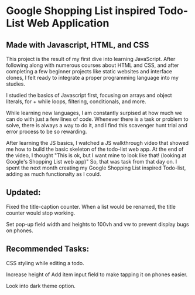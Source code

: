 <h1>Google Shopping List inspired Todo-List Web Application</h1>
<h2>Made with Javascript, HTML, and CSS</h2>

This project is the result of my first dive into learning JavaScript. After following along with numerous courses about HTML and CSS, and after completing a few beginner projects like static websites and interface clones, I felt ready to integrate a proper programming language into my studies.

I studied the basics of Javascript first, focusing on arrays and object literals, for + while loops, filtering, conditionals, and more.

While learning new languages, I am constantly surpised at how much we can do with just a few lines of code. Whenever there is a task or problem to solve, there is always a way to do it, and I find this scavenger hunt trial and error process to be so rewarding.

After learning the JS basics, I watched a JS walkthrough video that showed me how to build the basic skeleton of the todo-list web app. At the end of the video, I thought "This is ok, but I want mine to look like that! (looking at Google's Shopping List web app)" So, that was task from that day on. I spent the next month creating my Google Shopping List inspired Todo-list, adding as much functionalty as I could.

<h2>Updated:</h2>
Fixed the title-caption counter. When a list would be renamed, the title counter would stop working.

Set pop-up field width and heights to 100vh and vw to prevent display bugs on phones.

<h2>Recommended Tasks:</h2>

CSS styling while editing a todo.

Increase height of Add item input field to make tapping it on phones easier.

Look into dark theme option.
